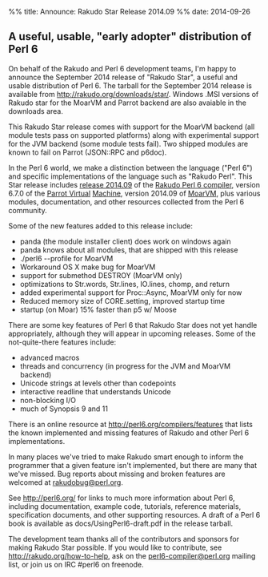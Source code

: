 %% title: Announce: Rakudo Star Release 2014.09
%% date: 2014-09-26

<h2>A useful, usable, "early adopter" distribution of Perl 6</h2>
On behalf of the Rakudo and Perl 6 development teams, I'm happy to
announce the September 2014 release of "Rakudo Star", a useful and usable
distribution of Perl 6. The tarball for the September 2014 release is
available from <a title="http://rakudo.org/downloads/star/" href="http://rakudo.org/downloads/star/">http://rakudo.org/downloads/star/</a>.
Windows .MSI versions of Rakudo star for the MoarVM and Parrot backend
are also avaiable in the downloads area.

This Rakudo Star release comes with support for the MoarVM
backend (all module tests pass on supported platforms) along with
experimental support for the JVM backend (some module tests fail).
Two shipped modules are known to fail on Parrot (JSON::RPC and p6doc).

In the Perl 6 world, we make a distinction between the language
("Perl 6") and specific implementations of the language such as
"Rakudo Perl". This Star release includes <a title=" https://github.com/rakudo/rakudo/blob/nom/docs/announce/2014.09.md" href=" https://github.com/rakudo/rakudo/blob/nom/docs/announce/2014.09.md">release 2014.09</a> of the
<a title="http://github.com/rakudo/rakudo" href="http://github.com/rakudo/rakudo">Rakudo Perl 6 compiler</a>, version 6.7.0 of the <a title="http://parrot.org" href="http://parrot.org">Parrot Virtual</a>
<a title="http://parrot.org" href="http://parrot.org"> Machine</a>, version 2014.09 of <a title="http://moarvm.org/" href="http://moarvm.org/">MoarVM</a>, plus various modules,
documentation, and other resources collected from the Perl 6
community.

Some of the new features added to this release include:
<ul>
    <li>panda (the module installer client) does work on windows again</li>
    <li>panda knows about all modules, that are shipped with this release</li>
    <li>./perl6 --profile for MoarVM</li>
    <li>Workaround OS X make bug for MoarVM</li>
    <li>support for submethod DESTROY (MoarVM only)</li>
    <li>optimizations to Str.words, Str.lines, IO.lines, chomp, and return</li>
    <li>added experimental support for Proc::Async, MoarVM only for now</li>
    <li>Reduced memory size of CORE.setting, improved startup time</li>
    <li>startup (on Moar) 15% faster than p5 w/ Moose</li>
</ul>
There are some key features of Perl 6 that Rakudo Star does not yet
handle appropriately, although they will appear in upcoming releases.
Some of the not-quite-there features include:
<ul>
    <li>advanced macros</li>
    <li>threads and concurrency (in progress for the JVM and MoarVM backend)</li>
    <li>Unicode strings at levels other than codepoints</li>
    <li>interactive readline that understands Unicode</li>
    <li>non-blocking I/O</li>
    <li>much of Synopsis 9 and 11</li>
</ul>
There is an online resource at <a title="http://perl6.org/compilers/features" href="http://perl6.org/compilers/features">http://perl6.org/compilers/features</a>
that lists the known implemented and missing features of Rakudo and
other Perl 6 implementations.

In many places we've tried to make Rakudo smart enough to inform the
programmer that a given feature isn't implemented, but there are many
that we've missed. Bug reports about missing and broken features are
welcomed at <a title="mailto:rakudobug@perl.org" href="mailto:rakudobug@perl.org">rakudobug@perl.org</a>.

See <a title="http://perl6.org/" href="http://perl6.org/">http://perl6.org/</a> for links to much more information about
Perl 6, including documentation, example code, tutorials, reference
materials, specification documents, and other supporting resources. A
draft of a Perl 6 book is available as docs/UsingPerl6-draft.pdf in
the release tarball.

The development team thanks all of the contributors and sponsors for
making Rakudo Star possible. If you would like to contribute, see
<a title="http://rakudo.org/how-to-help" href="http://rakudo.org/how-to-help">http://rakudo.org/how-to-help</a>, ask on the <a title="mailto:perl6-compiler@perl.org" href="mailto:perl6-compiler@perl.org">perl6-compiler@perl.org</a>
mailing list, or join us on IRC #perl6 on freenode.